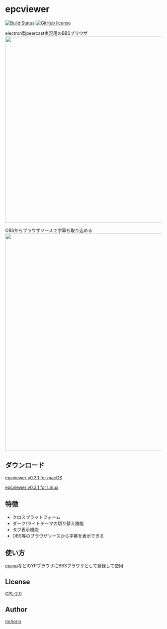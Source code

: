 # epcviewer
[![Build Status](https://travis-ci.org/mrhorin/2ch-parser.svg?branch=master)](https://travis-ci.org/mrhorin/epcviewer)
[![GitHub license](https://img.shields.io/badge/license-GPLv2-blue.svg)](https://raw.githubusercontent.com/mrhorin/epcviewer/master/LICENSE)

electron製peercast実況用のBBSブラウザ
<img src="https://user-images.githubusercontent.com/6502717/60570760-2f4d2a00-9dad-11e9-8327-a89ee81f7379.png" width="600px" height="atuo" />

OBSからブラウザソースで字幕も取り込める
<img src="https://user-images.githubusercontent.com/6502717/60570758-2eb49380-9dad-11e9-944b-4b1558799f2c.png" width="700px" height="atuo" />

## ダウンロード
[epcviewer v0.3.1 for macOS](https://github.com/mrhorin/epcviewer/releases/download/v0.3.1/epcviewer_v0.3.1_macos.zip)

[epcviewer v0.3.1 for Linux](https://github.com/mrhorin/epcviewer/releases/download/v0.3.1/epcviewer_v0.3.1_linux.zip)

## 特徴
- クロスプラットフォーム
- ダーク/ライトテーマの切り替え機能
- タブ表示機能
- OBS等のブラウザソースから字幕を表示できる

## 使い方
[epcyp](https://github.com/mrhorin/epcyp)などのYPブラウザにBBSブラウザとして登録して使用

## License
[GPL-2.0](https://opensource.org/licenses/GPL-2.0)

## Author
[mrhorin](https://github.com/mrhorin)
